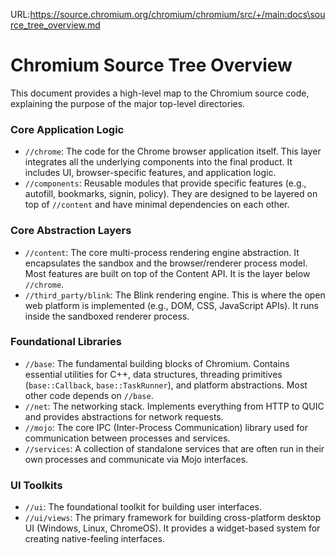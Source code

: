 URL:https://source.chromium.org/chromium/chromium/src/+/main:docs\source_tree_overview.md
# Chromium Source Tree Overview

This document provides a high-level map to the Chromium source code, explaining
the purpose of the major top-level directories.

### Core Application Logic

*   `//chrome`: The code for the Chrome browser application itself. This layer
    integrates all the underlying components into the final product. It
    includes UI, browser-specific features, and application logic.
*   `//components`: Reusable modules that provide specific features (e.g.,
    autofill, bookmarks, signin, policy). They are designed to be layered on
    top of `//content` and have minimal dependencies on each other.

### Core Abstraction Layers

*   `//content`: The core multi-process rendering engine abstraction. It
    encapsulates the sandbox and the browser/renderer process model. Most
    features are built on top of the Content API. It is the layer below
    `//chrome`.
*   `//third_party/blink`: The Blink rendering engine. This is where the open
    web platform is implemented (e.g., DOM, CSS, JavaScript APIs). It runs
    inside the sandboxed renderer process.

### Foundational Libraries

*   `//base`: The fundamental building blocks of Chromium. Contains essential
    utilities for C++, data structures, threading primitives (`base::Callback`,
    `base::TaskRunner`), and platform abstractions. Most other code depends on
    `//base`.
*   `//net`: The networking stack. Implements everything from HTTP to QUIC and
    provides abstractions for network requests.
*   `//mojo`: The core IPC (Inter-Process Communication) library used for
    communication between processes and services.
*   `//services`: A collection of standalone services that are often run in their
    own processes and communicate via Mojo interfaces.

### UI Toolkits

*   `//ui`: The foundational toolkit for building user interfaces.
*   `//ui/views`: The primary framework for building cross-platform desktop UI
    (Windows, Linux, ChromeOS). It provides a widget-based system for creating
    native-feeling interfaces.